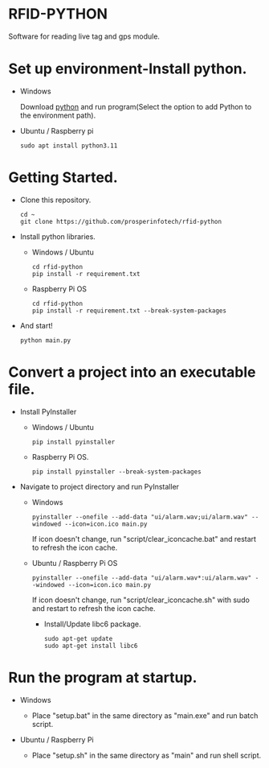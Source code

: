 # RFID-PYTHON
Software for reading live tag and gps module.

# Set up environment-Install python.

- Windows

  Download [python](https://www.python.org/ftp/python/3.9.13/python-3.9.13-amd64.exe) and run program(Select the option to add Python to the environment path).
  
- Ubuntu / Raspberry pi
  
  ```shell
  sudo apt install python3.11
  ```

# Getting Started.

- Clone this repository.

    ```shell
    cd ~
    git clone https://github.com/prosperinfotech/rfid-python
    ```
  
- Install python libraries.

  - Windows / Ubuntu
  
    ```shell
    cd rfid-python
    pip install -r requirement.txt
    ```

  - Raspberry Pi OS

    ```shell
    cd rfid-python
    pip install -r requirement.txt --break-system-packages
    ```
    
- And start!

    ```shell
    python main.py
    ```

# Convert a project into an executable file.

- Install PyInstaller

  - Windows / Ubuntu

    ```shell
    pip install pyinstaller
    ```
  
  - Raspberry Pi OS.

      ```shell
      pip install pyinstaller --break-system-packages
      ```
  
- Navigate to project directory and run PyInstaller

  - Windows

    ```shell
    pyinstaller --onefile --add-data "ui/alarm.wav;ui/alarm.wav" --windowed --icon=icon.ico main.py
    ```
    
    If icon doesn't change, run "script/clear_iconcache.bat" and restart to refresh the icon cache.
      
  - Ubuntu / Raspberry Pi OS
    
    ```shell
    pyinstaller --onefile --add-data "ui/alarm.wav*:ui/alarm.wav" --windowed --icon=icon.ico main.py  
    ```
    
    If icon doesn't change, run "script/clear_iconcache.sh" with sudo and restart to refresh the icon cache.
 
    - Install/Update libc6 package.
    
      ```shell
      sudo apt-get update
      sudo apt-get install libc6
      ```
      
    
# Run the program at startup.

  - Windows
    
    - Place "setup.bat" in the same directory as "main.exe" and run batch script.

  - Ubuntu / Raspberry Pi
    
    - Place "setup.sh" in the same directory as "main" and run shell script.